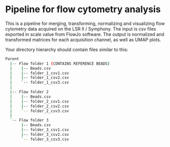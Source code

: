 # Pipeline for flow cytometry analysis

This is a pipeline for merging, transforming, normalizing and visualizing flow cytometry data acquired on the LSR II / Symphony.
The input is csv files exported in scale value from FlowJo software. The output is normalized and transformed matrices for each acquisition channel,
as well as UMAP plots.

Your directory hierarchy should contain files similar to this:

```bash
Parent 
  |-- Flow folder 1 (CONTAINS REFERENCE BEADS)
  |    |-- Beads.csv
  |    |-- folder_1_csv1.csv
  |    |-- folder_1_csv2.csv
  |    `-- folder_1_csv3.csv
  |
  |-- Flow folder 2
  |    |-- Beads.csv
  |    |-- folder_2_csv1.csv
  |    |-- folder_2_csv2.csv
  |    `-- folder_2_csv3.csv
  |
  `-- Flow folder 3 
       |-- Beads.csv
       |-- folder_3_csv1.csv
       |-- folder_3_csv2.csv
       `-- folder_3_csv3.csv
```
